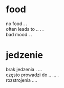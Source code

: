 # food

no food . .  
often leads to .. . .  
bad mood . .  

# jedzenie

brak jedzenia . ...  
często prowadzi do .. ... .  
rozstrojenia ....  
